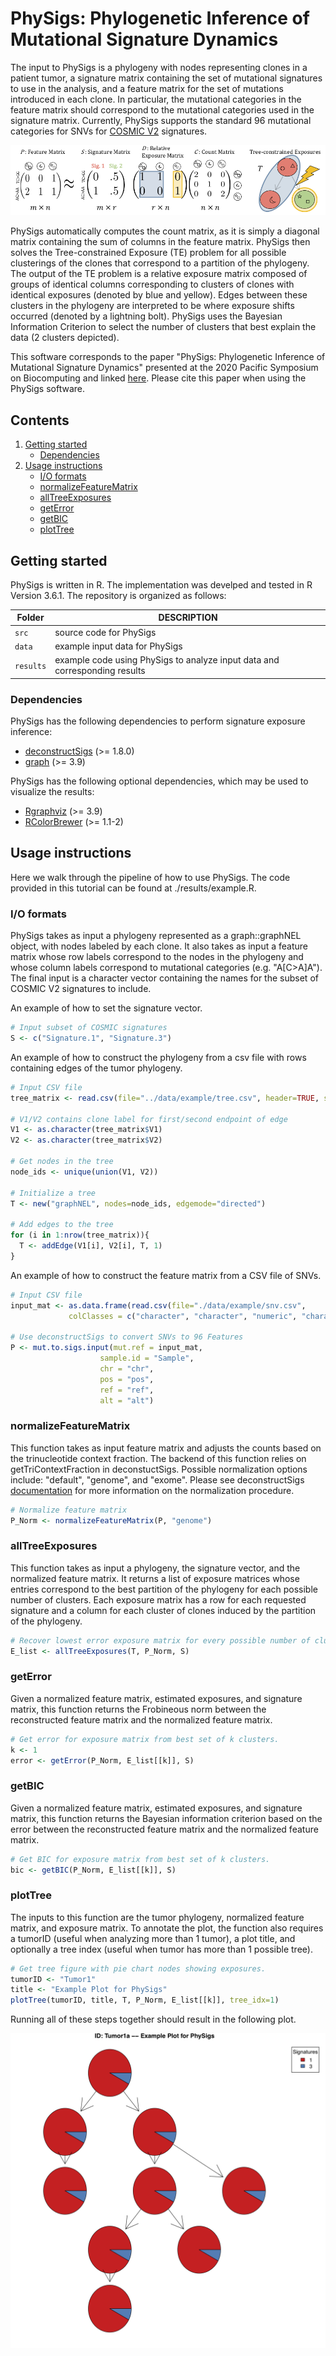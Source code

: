 # PhySigs: Phylogenetic Inference of Mutational Signature Dynamics

The input to PhySigs is a phylogeny with nodes representing clones in a patient tumor, a signature matrix containing the set of mutational signatures to use in the analysis, and a feature matrix for the set of mutations introduced in each clone. In particular, the mutational categories in the feature matrix should correspond to the mutational categories used in the signature matrix.  Currently, PhySigs supports the standard 96 mutational categories for SNVs for [COSMIC V2](https://cancer.sanger.ac.uk/cosmic/signatures_v2) signatures.   

![Overview of PhySigs problem](overview.png)

PhySigs automatically computes the count matrix, as it is simply a diagonal matrix containing the sum of columns in the feature matrix. PhySigs then solves the Tree-constrained Exposure (TE) problem for all possible clusterings of the clones that correspond to a partition of the phylogeny. The output of the TE problem is a relative exposure matrix composed of groups of identical columns corresponding to clusters of clones with identical exposures (denoted by blue and yellow). Edges between these clusters in the phylogeny are interpreted to be where exposure shifts occurred (denoted by a lightning bolt). PhySigs uses the Bayesian Information Criterion to select the number of clusters that best explain the data (2 clusters depicted).

This software corresponds to the paper "PhySigs: Phylogenetic Inference of Mutational Signature Dynamics" presented at the 2020 Pacific Symposium on Biocomputing and linked [here](https://psb.stanford.edu/psb-online/proceedings/psb20/Christensen.pdf). Please cite this paper when using the PhySigs software.   

## Contents

  1. [Getting started](#start)
     * [Dependencies](#dep)
  2. [Usage instructions](#usage)
     * [I/O formats](#io)
     * [normalizeFeatureMatrix](#norm)
     * [allTreeExposures](#all)
     * [getError](#error)
     * [getBIC](#bic)
     * [plotTree](#plot)

<a name="start"></a>

## Getting started

PhySigs is written in R. The implementation was develped and tested in R Version 3.6.1. The repository is organized as follows:

| Folder    | DESCRIPTION                                                  |
| --------- | ------------------------------------------------------------ |
| `src`     | source code for PhySigs                                      |
| `data`    | example input data for PhySigs                               |
| `results` | example code using PhySigs to analyze input data and corresponding results |

<a name="dep"></a>

### Dependencies   

PhySigs has the following dependencies to perform signature exposure inference:

* [deconstructSigs](https://cran.r-project.org/web/packages/deconstructSigs/index.html) (>= 1.8.0)
* [graph](http://www.bioconductor.org/packages/release/bioc/html/graph.html) (>= 3.9)

PhySigs has the following optional dependencies, which may be used to visualize the results:

* [Rgraphviz](https://bioconductor.org/packages/release/bioc/html/Rgraphviz.html) (>= 3.9)
* [RColorBrewer](https://cran.r-project.org/web/packages/RColorBrewer/index.html) (>= 1.1-2)

<a name="usage"></a>

## Usage instructions

Here we walk through the pipeline of how to use PhySigs. The code provided in this tutorial can be found at ./results/example.R. 

<a name="io"></a>

### I/O formats

PhySigs takes as input a phylogeny represented as a graph::graphNEL object, with nodes labeled by each clone. It also takes as input a feature matrix whose row labels correspond to the nodes in the phylogeny and whose column labels correspond to mutational categories (e.g. "A[C>A]A"). The final input is a character vector containing the names for the subset of COSMIC V2 signatures to include.

An example of how to set the signature vector.

```R
# Input subset of COSMIC signatures
S <- c("Signature.1", "Signature.3")
```

An example of how to construct the phylogeny from a csv file with rows containing edges of the tumor phylogeny. 

```R
# Input CSV file 
tree_matrix <- read.csv(file="../data/example/tree.csv", header=TRUE, sep=",")

# V1/V2 contains clone label for first/second endpoint of edge
V1 <- as.character(tree_matrix$V1)
V2 <- as.character(tree_matrix$V2)

# Get nodes in the tree
node_ids <- unique(union(V1, V2))

# Initialize a tree 
T <- new("graphNEL", nodes=node_ids, edgemode="directed")

# Add edges to the tree
for (i in 1:nrow(tree_matrix)){
  T <- addEdge(V1[i], V2[i], T, 1)
}
```

An example of how to construct the feature matrix from a CSV file of SNVs.

```R
# Input CSV file
input_mat <- as.data.frame(read.csv(file="./data/example/snv.csv", 
             colClasses = c("character", "character", "numeric", "character", "character")))

# Use deconstructSigs to convert SNVs to 96 Features
P <- mut.to.sigs.input(mut.ref = input_mat, 
                    sample.id = "Sample", 
                    chr = "chr", 
                    pos = "pos", 
                    ref = "ref", 
                    alt = "alt")
```

<a name="norm"></a>

### normalizeFeatureMatrix

This function takes as input feature matrix and adjusts the counts based on the trinucleotide context fraction. The backend of this function relies on getTriContextFraction in deconstuctSigs. Possible normalization options include: "default", "genome", and "exome". Please see deconstructSigs [documentation](https://github.com/raerose01/deconstructSigs) for more information on the normalization procedure. 

```R
# Normalize feature matrix
P_Norm <- normalizeFeatureMatrix(P, "genome")
```

<a name="all"></a>

### allTreeExposures

This function takes as input a phylogeny, the signature vector, and the normalized feature matrix. It returns a list of exposure matrices whose entries correspond to the best partition of the phylogeny for each possible number of clusters. Each exposure matrix has a row for each requested signature and a column for each cluster of clones induced by the partition of the phylogeny. 

```R
# Recover lowest error exposure matrix for every possible number of clusters. 
E_list <- allTreeExposures(T, P_Norm, S)
```

<a name="error"></a>

### getError

Given a normalized feature matrix, estimated exposures, and signature matrix, this function returns the Frobineous norm between the reconstructed feature matrix and the normalized feature matrix.

```R
# Get error for exposure matrix from best set of k clusters.
k <- 1
error <- getError(P_Norm, E_list[[k]], S)
```

<a name="bic"></a>

### getBIC

Given a normalized feature matrix, estimated exposures, and signature matrix, this function returns the Bayesian information criterion based on the error between the reconstructed feature matrix and the normalized feature matrix.

```R
# Get BIC for exposure matrix from best set of k clusters. 
bic <- getBIC(P_Norm, E_list[[k]], S)
```

<a name="plot"></a>

### plotTree

The inputs to this function are the tumor phylogeny, normalized feature matrix, and exposure matrix. To annotate the plot, the function also requires a tumorID (useful when analyzing more than 1 tumor), a plot title, and optionally a tree index (useful when tumor has more than 1 possible tree).

```R
# Get tree figure with pie chart nodes showing exposures.
tumorID <- "Tumor1"
title <- "Example Plot for PhySigs"
plotTree(tumorID, title, T, P_Norm, E_list[[k]], tree_idx=1)
```

Running all of these steps together should result in the following plot.


![Example Tree Exposure Plot](example_results.png)
